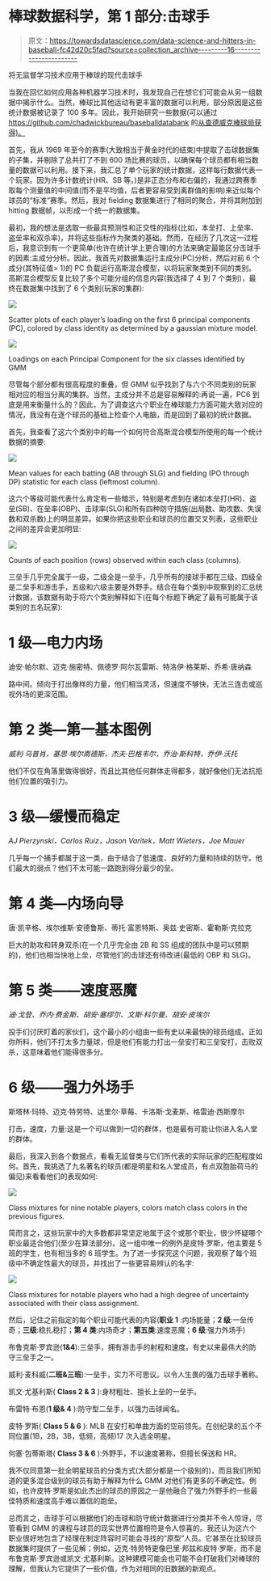 # 棒球数据科学，第 1 部分:击球手

> 原文：<https://towardsdatascience.com/data-science-and-hitters-in-baseball-fc42d20c5fad?source=collection_archive---------16----------------------->

将无监督学习技术应用于棒球的现代击球手

当我在回忆如何应用各种机器学习技术时，我发现自己在想它们可能会从另一组数据中揭示什么。当然，棒球比其他运动有更丰富的数据可以利用，部分原因是这些统计数据被记录了 100 多年。因此，我开始研究一些数据(可以通过 https://github.com/chadwickbureau/baseballdatabank 的[从查德威克棒球局获得)。](https://github.com/chadwickbureau/baseballdatabank)

首先，我从 1969 年至今的赛季(大致相当于黄金时代的结束)中提取了击球数据集的子集，并剔除了总共打了不到 600 场比赛的球员，以确保每个球员都有相当数量的数据可以利用。接下来，我汇总了单个玩家的统计数据，这样每行数据代表一个玩家。因为许多计数统计(HR、SB 等。)是非正态分布和右偏的，我通过跨赛季取每个测量值的中间值(而不是平均值，后者更容易受到离群值的影响)来近似每个球员的“标准”赛季。然后，我对 fielding 数据集进行了相同的聚合，并将其附加到 hitting 数据帧，以形成一个统一的数据集。

最初，我的想法是选取一些最具预测性和正交性的指标(比如，本垒打、上垒率、盗垒率和双杀率)，并将这些指标作为聚类的基础。然而，在经历了几次这一过程后，我意识到有一个更简单(也许在统计学上更合理)的方法来确定最能区分击球手的因素:主成分分析。因此，我首先对数据集运行主成分(PC)分析，然后对前 6 个成分(其特征值> 1)的 PC 负载运行高斯混合模型，以将玩家聚类到不同的类别。高斯混合模型反复比较了多个可能分组的信息内容(我选择了 4 到 7 个类别)，最终在数据集中找到了 6 个类别(玩家的集群):

![](img/4e27ed1afd8eed5d231695102ba2de7b.png)

Scatter plots of each player’s loading on the first 6 principal components (PC), colored by class identity as determined by a gaussian mixture model.

![](img/fb2ad30107544360618247428388fdd4.png)

Loadings on each Principal Component for the six classes identified by GMM

尽管每个部分都有很高程度的重叠，但 GMM 似乎找到了与六个不同类别的玩家相对应的相当分离的集群。当然，主成分并不总是容易解释的:再说一遍，PC6 到底是用来衡量什么的？因此，为了调查这六个职业在棒球能力方面可能大致对应的情况，我没有在逐个球员的基础上检查个人电脑，而是回到了最初的统计数据。

首先，我查看了这六个类别中的每一个如何符合高斯混合模型所使用的每一个统计数据的摘要:

![](img/45278592f77a26e36b8203e09d1e2b23.png)

Mean values for each batting (AB through SLG) and fielding (PO through DP) statistic for each class (leftmost column).

这六个等级可能代表什么肯定有一些暗示，特别是考虑到在诸如本垒打(HR)、盗垒(SB)、在垒率(OBP)、击球率(SLG)和所有四种防守措施(出局数、助攻数、失误数和双杀数)上的明显差异。如果你把这些职业和球员的位置交叉列表，这些职业之间的差异会更加明显:

![](img/a057740d8308b8912299fd9dcb62d48b.png)

Counts of each position (rows) observed within each class (columns).

三垒手几乎完全属于一级，二级全是一垒手，几乎所有的接球手都在三级，四级全是二垒手和游击手，五级和六级主要是外野手。结合在每个类别中观察到的汇总统计数据，该数据有助于将六个类别解释如下(在每个标题下确定了最有可能属于该类别的五名玩家):

# 1 级—电力内场

迪安·帕尔默、迈克·施密特、佩德罗·阿尔瓦雷斯、特洛伊·格莱斯、乔希·唐纳森

路中间。倾向于打出像样的力量，他们相当灵活，但速度不够快，无法三连击或巡视外场的更深范围。

# 第 2 类—第一基本图例

*威利·乌普肖，基思·埃尔南德斯，杰夫·巴格韦尔，乔治·斯科特，乔伊·沃托*

他们不仅在角落里做得很好，而且比其他任何群体走得都多，就好像他们无法抗拒他们位置的吸引力。

# 3 级—缓慢而稳定

*AJ Pierzynski，Carlos Ruiz，Jason Varitek，Matt Wieters，Joe Mauer*

几乎每一个捕手都属于这一类，由于结合了低速度、良好的力量和持续的防守。他们最大的弱点？他们不太可能一路跑到得分最少的垒。

# 第 4 类—内场向导

唐·凯辛格、埃尔维斯·安德鲁斯、蒂托·富恩特斯、奥兹·史密斯、霍勒斯·克拉克

巨大的助攻和转身双杀(在一个几乎完全由 2B 和 SS 组成的团队中是可以预期的)，他们也相当快地上垒，尽管他们的击球还有待改进(最低的 OBP 和 SLG)。

# 第 5 类——速度恶魔

*迪·戈登、乔内·费金斯、胡安·塞缪尔、文斯·科尔曼、胡安·皮埃尔*

投手们讨厌盯着的家伙们，这个最小的小组由一些有史以来最快的球员组成。正如你所料，他们不打太多力量球，但是他们有能力打出一垒安打和三垒安打，击败双杀，这意味着他们能得很多分。

# 6 级——强力外场手

斯塔林·玛特、迈克·特劳特、达里尔·草莓、卡洛斯·戈麦斯、格雷迪·西斯摩尔

打击，速度，力量:这是一个可以做到一切的群体，也是最有可能让你进入名人堂的群体。

最后，我深入到各个数据点，看看无监督类与它们所代表的实际玩家的匹配程度如何。首先，我挑选了九名著名的球员(都是明星和名人堂成员，有点双胞胎荷马的偏见)来看看他们的表现如何:

![](img/01aa4f7980ba970c94005a575caba752.png)

Class mixtures for nine notable players, colors match class colors in the previous figures.

简而言之，这些玩家中的大多数都非常坚定地属于这个或那个职业，很少怀疑哪个职业最适合他们(至少在算法部分)。这一组中唯一的例外是皮特·罗斯，他主要是 5 班的学生，也有相当多的 6 班学生。为了进一步探究这个问题，我观察了每个班级中不确定性最大的球员，并找出了一些更容易辨认的名字:

![](img/f9e83d39ab93aa5065952ee6a98d4fdd.png)

Class mixtures for notable players who had a high degree of uncertainty associated with their class assignment.

然后，记住之前指定的每个职业可能代表的内容(**职业 1** :内场能量；**2 级**:一垒传奇；**三级**:稳扎稳打；**第 4 类**:内场奇才；**第五类**:速度恶魔；**6 级**:强力外场手)

布鲁克斯·罗宾逊(**1&4**):三垒手，拥有游击手的射程和速度。有史以来最伟大的防守三垒手之一。

威利·麦科威(**二班&三班**):一垒手，实力不可思议。以令人生畏的强力击球手著称。

凯文·尤基利斯( **Class 2 & 3** ):身材粗壮、擅长上垒的一垒手。

布雷特·布恩(**1 级& 4** ):防守型二垒手，以强力击球闻名。

皮特·罗斯( **Class 5 & 6** ): MLB 在安打和单曲方面的空前领先。在创纪录的五个不同位置(1B，2B，3B，低频，高频)17 次入选全明星。

何塞·包蒂斯塔( **Class 3 & 6** ):外野手，不以速度著称，但擅长保送和 HR。

我不仅同意第一批全明星球员的分类方式(大部分都是一个级别的)，而且我们所知道的更多混合级别的球员有助于解释为什么 GMM 对他们有更多的不确定性。例如，也许皮特·罗斯是如此杰出的球员的原因之一是他融合了强力外野手的一些最佳特质和速度高手难以置信的跑垒。

总而言之，击球手可以根据他们的击球和防守统计数据进行分类并不令人惊讶，尽管看到 GMM 的课程与球员的现实世界位置相符是令人惊喜的。我还认为这六个职业很好地包含了经理在制定阵容时可能会寻找的“原型”人员。它甚至在比较球员数据集时提供了一些见解；例如，迈克·特劳特更像巴里·邦兹和皮特·罗斯，而不是布鲁克斯·罗宾逊或凯文·尤基利斯。这种建模可能会也可能不会打破我们对棒球的理解，但我认为它提供了一些价值，作为对相同的旧数据的新观点。